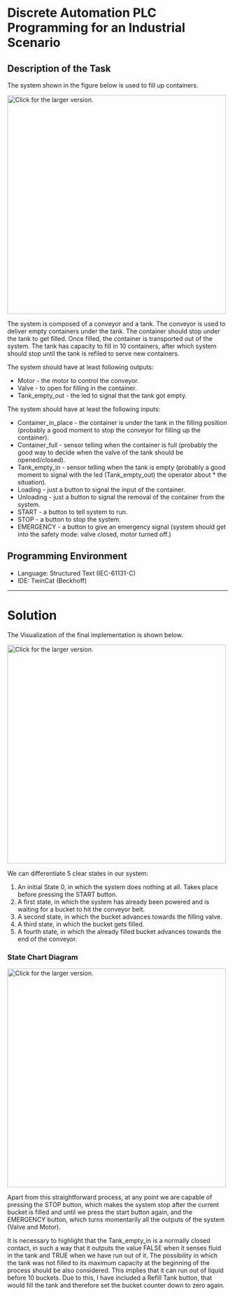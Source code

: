 # Discrete Automation PLC Programming for an Industrial Scenario

## Description of the Task

The system shown in the figure below is used to fill up containers.

<a href="https://drive.google.com/uc?export=view&id=1aarhBj7RD-nfBF1z0rUAgmfLjwDOIYPn"><img src="https://drive.google.com/uc?export=view&id=1aarhBj7RD-nfBF1z0rUAgmfLjwDOIYPn" style="width: 500px; max-width: 100%; height: auto" title="Click for the larger version." /></a>

The system is composed of a conveyor and a tank. The conveyor is used to deliver empty containers under the tank. The container should stop under the tank to get filled. Once filled, the container is transported out of the system. The tank has capacity to fill in 10 containers, after which system should stop until the tank is refiled to serve new containers.

The system should have at least following outputs:
* Motor - the motor to control the conveyor.
* Valve - to open for filling in the container.
* Tank_empty_out - the led to signal that the tank got empty.


The system should have at least the following inputs:
* Container_in_place - the container is under the tank in the filling position (probably a good moment to stop the conveyor for filling up the container).
* Container_full - sensor telling when the container is full (probably the good way to decide when the valve of the tank should be opened/closed).
* Tank_empty_in - sensor telling when the tank is empty (probably a good moment to signal with the led (Tank_empty_out) the operator about * the situation).
* Loading - just a button to signal the input of the container.
* Unloading - just a button to signal the removal of the container from the system.
* START - a button to tell system to run.
* STOP - a button to stop the system.
* EMERGENCY - a button to give an emergency signal (system should get into the safety mode: valve closed, motor turned off.)

## Programming Environment
* Language: Structured Text (IEC-61131-C)
* IDE: TwinCat (Beckhoff)

----------------------------------------------------------------------------------------------------------------------------------------


# Solution

The Visualization of the final implementation is shown below.

<a href="https://drive.google.com/uc?export=view&id=1KsdO_-8cuT0hCNpDX6GT61C0e_1oARV4"><img src="https://drive.google.com/uc?export=view&id=1KsdO_-8cuT0hCNpDX6GT61C0e_1oARV4" style="width: 500px; max-width: 100%; height: auto" title="Click for the larger version." /></a>

We can differentiate 5 clear states in our system:
1. An initial State 0, in which the system does nothing at all. Takes place before pressing the START button.
2. A first state, in which the system has already been powered and is waiting for a bucket to hit the conveyor belt.
3. A second state, in which the bucket advances towards the filling valve.
4. A third state, in which the bucket gets filled.
5. A fourth state, in which the already filled bucket advances towards the end of the
conveyor.

### State Chart Diagram

<a href="https://drive.google.com/uc?export=view&id=1rqOvMDzZP5T6W7KTR_hKiBV6NoN9lkE_"><img src="https://drive.google.com/uc?export=view&id=1rqOvMDzZP5T6W7KTR_hKiBV6NoN9lkE_" style="width: 500px; max-width: 100%; height: auto" title="Click for the larger version." /></a>

Apart from this straightforward process, at any point we are capable of pressing the STOP button, which makes the system stop after the current bucket is filled and until we press the start button again, and the EMERGENCY button, which turns momentarily all the outputs of the system (Valve and Motor).

It is necessary to highlight that the Tank_empty_in is a normally closed contact, in such a way that it outputs the value FALSE when it senses fluid in the tank and TRUE when we have run out of it. The possibility in which the tank was not filled to its maximum capacity at the beginning of the process should be also considered. This implies that it can run out of liquid before 10 buckets. Due to this, I have included a Refill Tank button, that would fill the tank and therefore set the bucket counter down to zero again.
